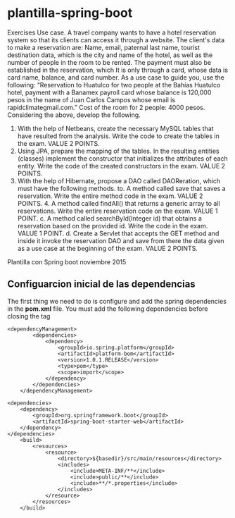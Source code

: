 # plantilla-spring-boot
Exercises Use case. 
A travel company wants to have a hotel reservation system so that its clients can access it through a website. The client's data to make a reservation are: Name, email, paternal last name, tourist destination data, which is the city and name of the hotel, as well as the number of people in the room to be rented. The payment must also be established in the reservation, which It is only through a card, whose data is card name, balance, and card number. As a use case to guide you, use the following: “Reservation to Huatulco for two people at the Bahías Huatulco hotel, payment with a Banamex payroll card whose balance is 120,000 pesos in the name of Juan Carlos Campos whose email is rapidclimategmail.com.” Cost of the room for 2 people: 4000 pesos. Considering the above, develop the following.

1. With the help of Netbeans, create the necessary MySQL tables that have resulted from the analysis. Write the code to create the tables in the exam. VALUE 2 POINTS.
2. Using JPA, prepare the mapping of the tables. In the resulting entities (classes) implement the constructor that initializes the attributes of each entity. Write the code of the created constructors in the exam. VALUE 2 POINTS.
3. With the help of Hibernate, propose a DAO called DAOReration, which must have the following methods. to. A method called save that saves a reservation. Write the entire method code in the exam. VALUE 2 POINTS. 4. A method called findAll() that returns a generic array to all reservations. Write the entire reservation code on the exam. VALUE 1 POINT. c. A method called searchById(Integer id) that obtains a reservation based on the provided id. Write the code in the exam. VALUE 1 POINT. d. Create a Servlet that accepts the GET method and inside it invoke the reservation DAO and save from there the data given as a use case at the beginning of the exam. VALUE 2 POINTS.

Plantilla con Spring boot noviembre 2015
## Configuarcion inicial de las dependencias 
The first thing we need to do is configure and add the spring dependencies in the **pom.xml** file. You must add the following dependencies before closing the tag
```
<dependencyManagement>
        <dependencies>
            <dependency>
                <groupId>io.spring.platform</groupId>
                <artifactId>platform-bom</artifactId>
                <version>1.0.1.RELEASE</version>
                <type>pom</type>
                <scope>import</scope>
            </dependency>
        </dependencies>
    </dependencyManagement>

<dependencies>
    <dependency>
        <groupId>org.springframework.boot</groupId>
        <artifactId>spring-boot-starter-web</artifactId>
    </dependency>
</dependencies>
    <build>
        <resources>
            <resource>
                <directory>${basedir}/src/main/resources</directory>
                <includes>
                    <include>META-INF/**</include>
                    <include>public/**</include>
                    <include>**/*.properties</include>
                </includes>
            </resource>
        </resources>
    </build>
```
